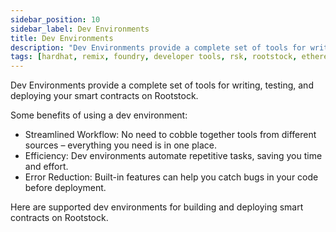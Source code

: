 ```yaml
---
sidebar_position: 10
sidebar_label: Dev Environments
title: Dev Environments
description: "Dev Environments provide a complete set of tools for writing, testing, and deploying your smart contracts on Rootstock." 
tags: [hardhat, remix, foundry, developer tools, rsk, rootstock, ethereum, dApps, smart contracts]
---
```


Dev Environments provide a complete set of tools for writing, testing, and deploying your smart contracts on Rootstock. 

Some benefits of using a dev environment:

* Streamlined Workflow: No need to cobble together tools from different sources – everything you need is in one place.
* Efficiency: Dev environments automate repetitive tasks, saving you time and effort.
* Error Reduction: Built-in features can help you catch bugs in your code before deployment.

Here are supported dev environments for building and deploying smart contracts on Rootstock.

<CardsGrid>
  <CardsGridItem
    title="Hardhat"
    subtitle="dev-environments"
    color="cyan"
    description="Hardhat is an Ethereum development environment for developers. It's primarily used in the development of smart contracts for the Rootstock and EVM-compatible chains."
    linkHref="/dev-tools/dev-environments/hardhat/"
    linkTitle="Get Started"
  />
  <CardsGridItem
    title="Foundry"
    subtitle="dev-environments"
    color="cyan"
    description="Foundry is a smart contract development toolchain, and user-friendly development environment for writing and testing smart contracts in Solidity. It manages dependencies, compiles, run tests, deploy contracts and allows for interaction with EVM-compatible chains using a command-line tool called Forge."
    linkHref="/dev-tools/dev-environments/foundry/"
    linkTitle="Get Started"
  />
  <CardsGridItem
    title="Gelato"
    subtitle="dev-environments"
    color="cyan"
    description="Deploy production-grade & fully-serviced L2 rollups on Rootstock, natively integrated with tools like oracles, bridges, data indexers and Account Abstraction."
    linkHref="/dev-tools/dev-environments/gelato/"
    linkTitle="Get Started"
  />
   <CardsGridItem
    title="Remix"
    subtitle="dev-environments"
    color="cyan"
    description="Remix is an online web tool. It is an IDE (Integrated Development Environment) used to write, compile, deploy and debug Solidity code. It can be connected with Metamask and used to deploy smart contracts to both the Rootstock Testnet and Mainnet."
    linkHref="/dev-tools/dev-environments/remix/"
    linkTitle="Get Started"
  />
</CardsGrid>

